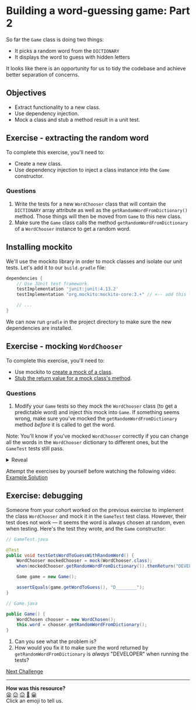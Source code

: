 # Building a word-guessing game: Part 2

So far the `Game` class is doing two things:
 * It picks a random word from the `DICTIONARY`
 * It displays the word to guess with hidden letters

It looks like there is an opportunity for us to tidy the codebase and achieve better separation of concerns.

## Objectives 
 * Extract functionality to a new class.
 * Use dependency injection.
 * Mock a class and stub a method result in a unit test.

## Exercise - extracting the random word

<!-- OMITTED -->

To complete this exercise, you'll need to:
  * Create a new class.
  * Use dependency injection to inject a class instance into the `Game` constructor.

### Questions

1. Write the tests for a new `WordChooser` class that will contain the `DICTIONARY` array attribute as well as the `getRandomWordFromDictionary()` method. Those things will then be moved from `Game` to this new class.
2. Make sure the `Game` class calls the method `getRandomWordFromDictionary` of a `WordChooser` instance to get a random word.

## Installing mockito

<!-- OMITTED -->

We'll use the mockito library in order to mock classes and isolate our unit tests. Let's add it to our `build.gradle` file:

```gradle
dependencies {
    // Use JUnit test framework.
    testImplementation 'junit:junit:4.13.2'
    testImplementation "org.mockito:mockito-core:3.+" // <-- add this line

    // ...
}
```

We can now run `gradle` in the project directory to make sure the new dependencies are installed.

## Exercise - mocking `WordChooser`

To complete this exercise, you'll need to:
  * Use mockito to [create a mock of a class](https://site.mockito.org/#:~:text=now%20you%20can%20verify%20interactions).
  * [Stub the return value for a mock class's method](https://site.mockito.org/#:~:text=and%20stub%20method%20calls).

### Questions

1. Modify your `Game` tests so they mock the `WordChooser` class (to get a predictable word) and inject this mock into `Game`. If something seems wrong, make sure you've mocked the `getRandomWordFromDictionary` method *before* it is called to get the word.

Note: You'll know if you've mocked `WordChooser` correctly if you can change all the words in the `WordChooser` dictionary to different ones, but the `GameTest` tests still pass.

<details>
<summary>Reveal</summary>

```java
// GameTest.java

@Test
public void testGetsWordToGuessWithRandomWord() {
    WordChooser mockedChooser = mock(WordChooser.class);
    when(mockedChooser.getRandomWordFromDictionary()).thenReturn("DEVELOPER");

    Game game = new Game(mockedChooser);

    assertEquals(game.getWordToGuess(), "D________");
}
```

```java
// WordChooser.java

package game;

import java.util.Random;

public class WordChooser {
  private static final String[] DICTIONARY = { "MAKERS", "CANDIES", "DEVELOPER", "LONDON" };

  public String getRandomWordFromDictionary() {
    Random rand = new Random();
    return DICTIONARY[rand.nextInt(DICTIONARY.length)];
  }
}

```

```java
// Game.java

public Game(WordChooser chooser) {
    this.word = chooser.getRandomWordFromDictionary();
}
```

</details>

Attempt the exercises by yourself before watching the following video:
[Example Solution](https://www.youtube.com/watch?v=XtLXmVImp2w)

## Exercise: debugging

<!-- OMITTED -->

Someone from your cohort worked on the previous exercise to implement the class `WordChooser` and mock it in the `GameTest` test class. However, their test does not work — it seems the word is always chosen at random, even when testing. Here's the test they wrote, and the `Game` constructor:

```java
// GameTest.java

@Test
public void testGetsWordToGuessWithRandomWord() {
    WordChooser mockedChooser = mock(WordChooser.class);
    when(mockedChooser.getRandomWordFromDictionary()).thenReturn("DEVELOPER");

    Game game = new Game();

    assertEquals(game.getWordToGuess(), "D________");
}
```

```java
// Game.java

public Game() {
    WordChosen chooser = new WordChosen();
    this.word = chooser.getRandomWordFromDictionary();
}
```

1. Can you see what the problem is?
2. How would you fix it to make sure the word returned by `getRandomWordFromDictionary` is *always* "DEVELOPER" when running the tests?


[Next Challenge](03_challenge_player_guess.md)

<!-- BEGIN GENERATED SECTION DO NOT EDIT -->

---

**How was this resource?**  
[😫](https://airtable.com/shrUJ3t7KLMqVRFKR?prefill_Repository=makersacademy%2Fjava-fundamentals-with-intellij&prefill_File=main%2F02_challenge_word_chooser.md&prefill_Sentiment=😫) [😕](https://airtable.com/shrUJ3t7KLMqVRFKR?prefill_Repository=makersacademy%2Fjava-fundamentals-with-intellij&prefill_File=main%2F02_challenge_word_chooser.md&prefill_Sentiment=😕) [😐](https://airtable.com/shrUJ3t7KLMqVRFKR?prefill_Repository=makersacademy%2Fjava-fundamentals-with-intellij&prefill_File=main%2F02_challenge_word_chooser.md&prefill_Sentiment=😐) [🙂](https://airtable.com/shrUJ3t7KLMqVRFKR?prefill_Repository=makersacademy%2Fjava-fundamentals-with-intellij&prefill_File=main%2F02_challenge_word_chooser.md&prefill_Sentiment=🙂) [😀](https://airtable.com/shrUJ3t7KLMqVRFKR?prefill_Repository=makersacademy%2Fjava-fundamentals-with-intellij&prefill_File=main%2F02_challenge_word_chooser.md&prefill_Sentiment=😀)  
Click an emoji to tell us.

<!-- END GENERATED SECTION DO NOT EDIT -->

